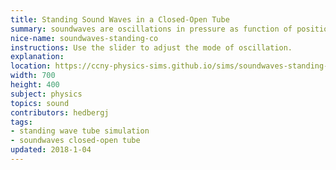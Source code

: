 ```yaml
---
title: Standing Sound Waves in a Closed-Open Tube
summary: soundwaves are oscillations in pressure as function of position and time.
nice-name: soundwaves-standing-co
instructions: Use the slider to adjust the mode of oscillation.
explanation:
location: https://ccny-physics-sims.github.io/sims/soundwaves-standing-co/
width: 700
height: 400
subject: physics
topics: sound
contributors: hedbergj
tags:
- standing wave tube simulation
- soundwaves closed-open tube
updated: 2018-1-04
---
```

